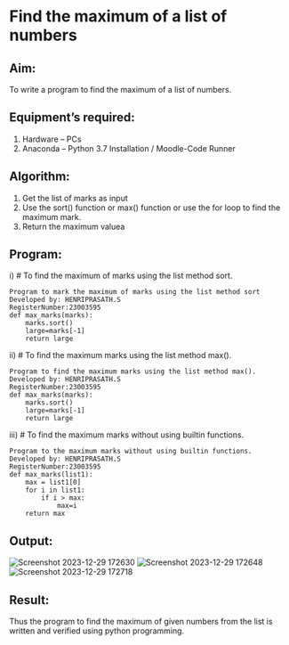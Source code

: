 # Find the maximum of a list of numbers
## Aim:
To write a program to find the maximum of a list of numbers.
## Equipment’s required:
1.	Hardware – PCs
2.	Anaconda – Python 3.7 Installation / Moodle-Code Runner
## Algorithm:
1.	Get the list of marks as input
2.	Use the sort() function or max() function or use the for loop to find the maximum mark.
3.	Return the maximum valuea
## Program:

i)	# To find the maximum of marks using the list method sort.
```
Program to mark the maximum of marks using the list method sort
Developed by: HENRIPRASATH.S
RegisterNumber:23003595
def max_marks(marks):
    marks.sort()
    large=marks[-1]
    return large    
```

ii)	# To find the maximum marks using the list method max().
```
Program to find the maximum marks using the list method max().
Developed by: HENRIPRASATH.S
RegisterNumber:23003595
def max_marks(marks):
    marks.sort()
    large=marks[-1]
    return large 
```

iii) # To find the maximum marks without using builtin functions.
``` 
Program to the maximum marks without using builtin functions.
Developed by: HENRIPRASATH.S
RegisterNumber:23003595
def max_marks(list1):
    max = list1[0]
    for i in list1:
        if i > max:
            max=i
    return max    
```
## Output:
![Screenshot 2023-12-29 172630](https://github.com/Henriprasath/FindMaximum/assets/144979077/a5c58f60-c560-45ac-b7c3-888964bc54c7)
![Screenshot 2023-12-29 172648](https://github.com/Henriprasath/FindMaximum/assets/144979077/de324678-cefb-41d6-855b-5072225a27ca)
![Screenshot 2023-12-29 172718](https://github.com/Henriprasath/FindMaximum/assets/144979077/4a298c6c-d681-48b5-9729-192388746770)



## Result:
Thus the program to find the maximum of given numbers from the list is written and verified using python programming.
